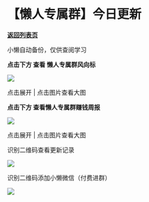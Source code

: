 # 【懒人专属群】今日更新

[**返回列表页**](/gzh/懒人手册)

小懒自动备份，仅供查阅学习

**点击下方 查看 懒人专属群风向标**

  

![](https://mmbiz.qpic.cn/sz_mmbiz_png/RDnsI9KkLHXFk1eH3Vlmttjp7JST5pyXCg0d50ULUHff6bmVViaDwM2rPSf2kzicInr9pKiaObnSRnrZhicKel7M9Q/640?wx_fmt=png&from;=appmsg)

  

点击展开 | 点击图片查看大图

 **点击下方 查看懒人专属群赚钱周报**

  

![](https://mmbiz.qpic.cn/sz_mmbiz_png/RDnsI9KkLHXFk1eH3Vlmttjp7JST5pyXsLqnVcgleKE8tcbjyH6jX0kdwyKIkIVPkvicr57Y6TcUv7gkqXq6jDA/640?wx_fmt=png&from;=appmsg)

  

点击展开 | 点击图片查看大图

  

识别二维码查看更新记录

![](https://mmbiz.qpic.cn/sz_mmbiz_png/RDnsI9KkLHXFk1eH3Vlmttjp7JST5pyXtSlq4L9q1BTe43tVUddJTogC4kpib397ibwCXP5UZibQav3kW7puEGn7A/640?wx_fmt=png&from;=appmsg)

识别二维码添加小懒微信（付费进群）

![](https://mmbiz.qpic.cn/sz_mmbiz_png/RDnsI9KkLHXFk1eH3Vlmttjp7JST5pyXO4hEHM34gUTof0t79BmA5p3rEseN9ZePf2IKED6c8tZuBsRr8HS3tw/640?wx_fmt=png&from;=appmsg)

